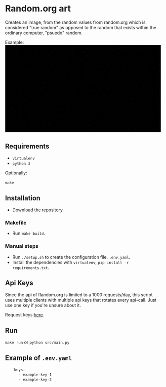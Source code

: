 # Random.org art

Creates an image, from the random values from random.org which is considered "true random" as opposed to the random that exists within the ordinary computer, "psuedo" random.

Example:
![Example of ouput image](examples/img.png)

## Requirements
* `virtualenv`
* `python 3`

Optionally:

`make`

## Installation
* Download the repository

### Makefile
* Run `make build`.

### Manual steps
* Run `./setup.sh` to create the configuration file, `.env.yaml`.
* Install the dependencies with `virtualenv`, `pip install -r requirements.txt`.


## Api Keys
Since the api of Random.org is limited to a 1000 requests/day, this script uses multiple clients with multiple api keys that rotates every api-call. Just use one key if you're unsure about it.

Request keys [here](https://api.random.org/api-keys/beta).


## Run
`make run` or `python src/main.py`

## Example of `.env.yaml`
```
    keys:
      - example-key-1
      - example-key-2
```
